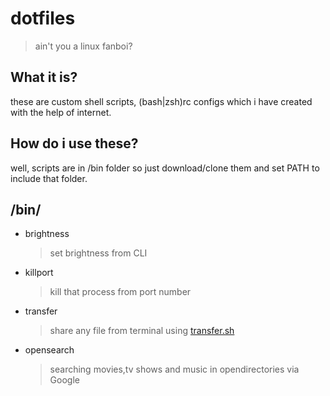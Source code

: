 # dotfiles
> ain't you a linux fanboi?

## What it is?
these are custom shell scripts, (bash|zsh)rc configs which i have created with the help of internet.

## How do i use these?
well, scripts are in /bin folder so  just download/clone them and set PATH to include that folder.

## /bin/
* brightness
    > set brightness from CLI
* killport
    > kill that process from port number
* transfer
    > share any file from terminal using [transfer.sh](https://transfer.sh)
* opensearch
    > searching movies,tv shows and music in opendirectories via Google
